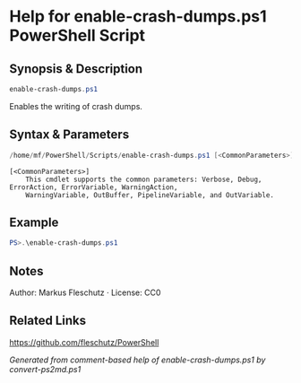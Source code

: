 # Help for enable-crash-dumps.ps1 PowerShell Script

## Synopsis & Description
```powershell
enable-crash-dumps.ps1
```

Enables the writing of crash dumps.

## Syntax & Parameters
```powershell
/home/mf/PowerShell/Scripts/enable-crash-dumps.ps1 [<CommonParameters>]
```

```
[<CommonParameters>]
    This cmdlet supports the common parameters: Verbose, Debug, ErrorAction, ErrorVariable, WarningAction, 
    WarningVariable, OutBuffer, PipelineVariable, and OutVariable.
```

## Example
```powershell
PS>.\enable-crash-dumps.ps1
```


## Notes
Author: Markus Fleschutz · License: CC0

## Related Links
https://github.com/fleschutz/PowerShell

*Generated from comment-based help of enable-crash-dumps.ps1 by convert-ps2md.ps1*
